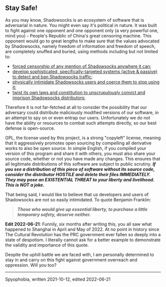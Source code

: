 ## Stay Safe!

As you may know, Shadowsocks is an ecosystem of software that is adversarial in nature. You might even say it's political in nature. It was built to fight against one opponent and one opponent only (a very powerful one, mind you) - People's Republic of China's great censoring machine. This opponent would go to great lengths to make sure that the values advocated by Shadowsocks, namely freedom of information and freedom of speech, are completely snuffed and buried, using methods including but not limited to:

- [forced censorship of any mention of Shadowsocks anywhere it can](https://web.archive.org/web/20210307021605/https://www.baidu.com/s?ie=UTF-8&wd=shadowsocks);
- [develop sophisticated, specifically-targeted systems (active & passive) to detect and ban Shadowsocks traffic](https://web.archive.org/web/20201204181712/https://blog.torproject.org/learning-more-about-gfws-active-probing-system);
- [physically intimidate Shadowsocks users and coerce them to stop using it](https://web.archive.org/web/20211010001125/https://difang.gmw.cn/roll2/2020-07/29/content_123387620.htm);
- [twist its own laws and constitution to unscrupulously convict and imprison Shadowsocks distributors](https://web.archive.org/web/20211006150300/https://zj.qq.com/a/20180620/020541.htm);

Therefore it is not far-fetched at all to consider the possibility that our adversary could distribute maliciously modified versions of our software, in an attempt to spy on or even entrap our users. Unfortunately we do not have the ability or resources to combat such attempts directly, so our best defense is open-source.

GPL, the license used by this project, is a strong "copyleft" license, meaning that it aggressively promotes open sourcing by compelling all derivative works to also be open source. In simple English, if you compiled your version of this program and share it with others, you must also share your source code, whether or not you have made any changes. This ensures that all legitimate distributions of this software are subject to public scrutiny. ***If you see a distribution of this piece of software without its source code, consider the distributor HOSTILE and delete their files IMMEDIATELY. They may pose an EXISTENTIAL THREAT to your liberty and livelihood. This is NOT a joke.***

That being said, I would like to believe that us developers and users of Shadowsocks are not so easily intimidated. To quote Benjamin Franklin:
> ***Those who would give up essential liberty, to purchase a little temporary safety, deserve neither.***

**Edit 2022-06-21**: Funnily, six months after writing this, you all saw what happened to Shanghai in April and May of 2022. At no point in history since The Cultural Revolution has the PRC government ever fallen so deeply into a state of despotism. I literally cannot ask for a better example to demonstrate the validity and importance of this quote.

Despite the uphill battle we are faced with, I am personally determined to stay in and carry on this fight against government overreach and oppression. Will you too?

---

 Spyophobia, written 2021-10-12, edited 2022-06-21
